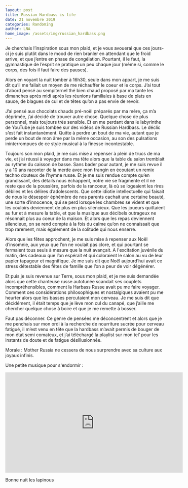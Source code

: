 ```yaml
---
layout: post
title: Russian Hardbass is life
date: 21 novembre 2019
categories: Randoming
author: LNA
home_image: /assets/img/russian_hardbass.png
---
```

Je cherchais l’inspiration sous mon plaid, et je vous avouerai que ces jours-ci je suis plutôt dans le mood de rien branler en attendant que le froid arrive, et que j’entre en phase de congélation. Pourtant, il le faut, la gymnastique de l’esprit se pratique un peu chaque jour (même si, comme le corps, des fois il faut faire des pauses).

Alors en voyant la nuit tomber à 16h30, seule dans mon appart, je me suis dit qu’il me fallait un moyen de me réchauffer le coeur et le corps. J’ai tout d’abord pensé au sempiternel thé bien chaud proposé par ma tante les dimanches après midi après les réunions familiales à base de plats en sauce, de blagues de cul et de têtes qu’on a pas envie de revoir.

J’ai pensé aux chocolats chauds pré-noël préparés par ma mère, ça m’a déprimée, j’ai décidé de trouver autre chose. Quelque chose de plus personnel, mais toujours très sensible. Et en me perdant dans le labyrinthe de YouTube je suis tombée sur des vidéos de Russian Hardbass. Le déclic s’est fait instantanément. Quitte à perdre un bout de ma vie, autant que je perde un bout de mon âme par la même occasion, au son des pulsations ininterrompues de ce style musical à la finesse incontestable. 

Toujours son mon plaid, je me suis mise à repenser à plein de trucs de ma vie, et j’ai réussi à voyager dans ma tête alors que la table du salon tremblait au rythme du caisson de basse. Sans bader pour autant, je me suis revue il y a 10 ans raconter de la merde avec mon frangin en écoutant un remix techno douteux de l’hymne russe. Et je me suis rendue compte qu’en grandissant, des détails nous échappent, notre vie se fragmente et il ne reste que de la poussière, parfois de la rancoeur, là où se logeaient les rires débiles et les délires d’adolescents. Que cette idiotie intellectuelle qui faisait de nous le désespoir éphémère de nos parents cachait une certaine beauté, une sorte d’innocence, qui se perd lorsque les chambres se vident et que les couloirs deviennent de plus en plus silencieux. Que les joueurs quittaient au fur et à mesure la table, et que la musique aux décibels outrageux ne résonnait plus au coeur de la maison. Et alors que les repas deviennent silencieux, on se rend compte à la fois du calme qu’on ne connaissait que trop rarement, mais également de la solitude qui nous enserre. 

Alors que les fêtes approchent, je me suis mise à repenser aux Noël d’insomnie, aux yeux que l’on ne voulait pas clore, et qui pourtant se fermaient tous seuls à mesure que la nuit avançait. A l'excitation juvénile du matin, des cadeaux que l’on espérait et qui coloraient le salon au vu de leur papier tapageur et magnifique. Je me suis dit que Noël aujourd’hui avait ce stress détestable des fêtes de famille que l’on a peur de voir dégénérer. 

Et puis je suis revenue sur Terre, sous mon plaid, et je me suis demandée alors que cette chanteuse russe autotunée scandait ses couplets incompréhensibles, comment la Harbass Russe avait pu me faire voyager. Comment ces considérations philosophiques et nostalgiques avaient pu me heurter alors que les basses percutaient mon cerveau. Je me suis dit que décidément, il était temps que je lève mon cul du canapé, que j’aille me chercher quelque chose à boire et que je me remette à bosser. 

Faut pas déconner. Ce genre de pensées me déconcentrent et alors que je me penchais sur mon ordi à la recherche de nourriture sucrée pour cerveau fatigué, il m’est venu en tête que la hardbass m’avait permis de bouger de mon état semi comateux, et j’ai téléchargé la playlist sur mon tel’ pour les instants de doute et de fatigue désillusionnée. 

<p class="morale">Morale : Mother Russia ne cessera de nous surprendre avec sa culture aux joyaux infinis.</p> 

Une petite musique pour s'endormir : 

<iframe width="560" height="315" src="https://www.youtube.com/embed/q6NK89jgWwk" frameborder="0" allow="accelerometer; autoplay; encrypted-media; gyroscope; picture-in-picture" allowfullscreen></iframe>

Bonne nuit les lapinous
